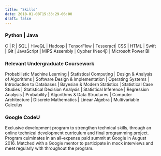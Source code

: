 ```yaml
---
title: "Skills"
date: 2018-01-08T15:33:29-06:00
draft: false
---
```


### Python | Java 
C | R | SQL | HiveQL | Hadoop | TensorFlow | Tesseract| CSS | HTML | Swift | Git | JavaScript | MIPS Assembly | Cypher (Neo4j) | Microsoft Power BI

### Relevant Undergraduate Coursework
Probabilistic Machine Learning | Statistical Computing | Design & Analysis of Algorithms | Software Design & Implementation | Operating Systems | Introduction to Databases | Bayesian & Modern Statistics | Statistical Case Studies | Statistical Decision Analysis | Statistical Inference | Regression Analysis | Probability | Algorithms & Data Structures | Computer Architecture | Discrete Mathematics | Linear Algebra | Multivariable Calculus

### Google CodeU
Exclusive development program to strengthen technical skills, through an online technical development curriculum and final programming project. Program culminates in an all-expense paid summit at Google in August 2016. Matched with a Google mentor to participate in mock interviews and meet regularly with throughout the program. 
